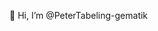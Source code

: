 👋 Hi, I’m @PeterTabeling-gematik

<!---
PeterTabeling-gematik/PeterTabeling-gematik is a ✨ special ✨ repository because its `README.md` (this file) appears on your GitHub profile.
You can click the Preview link to take a look at your changes.
--->
